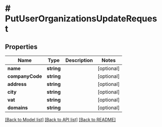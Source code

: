 # # PutUserOrganizationsUpdateRequest

## Properties

Name | Type | Description | Notes
------------ | ------------- | ------------- | -------------
**name** | **string** |  | [optional]
**companyCode** | **string** |  | [optional]
**address** | **string** |  | [optional]
**city** | **string** |  | [optional]
**vat** | **string** |  | [optional]
**domains** | **string** |  | [optional]

[[Back to Model list]](../../README.md#models) [[Back to API list]](../../README.md#endpoints) [[Back to README]](../../README.md)
